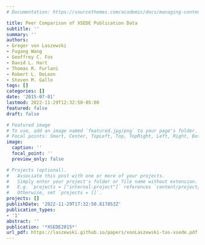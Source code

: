 ```yaml
---
# Documentation: https://sourcethemes.com/academic/docs/managing-content/

title: Peer Comparison of XSEDE Publication Data
subtitle: ''
summary: ''
authors:
- Gregor von Laszewski
- Fugang Wang
- Geoffrey C. Fox
- David L. Hart
- Thomas R. Furlani
- Robert L. DeLeon
- Steven M. Gallo
tags: []
categories: []
date: '2015-07-01'
lastmod: 2022-11-29T12:32:50-05:00
featured: false
draft: false

# Featured image
# To use, add an image named `featured.jpg/png` to your page's folder.
# Focal points: Smart, Center, TopLeft, Top, TopRight, Left, Right, BottomLeft, Bottom, BottomRight.
image:
  caption: ''
  focal_point: ''
  preview_only: false

# Projects (optional).
#   Associate this post with one or more of your projects.
#   Simply enter your project's folder or file name without extension.
#   E.g. `projects = ["internal-project"]` references `content/project/deep-learning/index.md`.
#   Otherwise, set `projects = []`.
projects: []
publishDate: '2022-11-29T17:32:50.817853Z'
publication_types:
- '1'
abstract: ''
publication: '*XSEDE2015*'
url_pdf: https://laszewski.github.io/papers/vonLaszewski-tas-xsede.pdf
---
```

